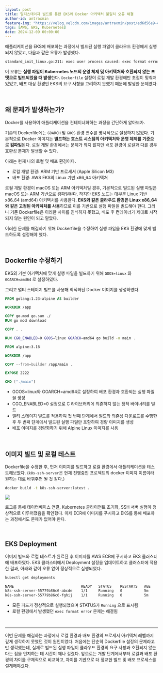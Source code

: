 ```yaml
---
layout: post
title: 멀티스테이지 빌드를 통한 EKS와 Docker 아키텍처 불일치 오류 해결
author-id: antraxmin
feature-img: "https://velog.velcdn.com/images/antraxmin/post/ed6d56e9-ce90-4805-8d1a-4d817a578903/image.png"
tags: [AWS, EKS, Kubernetes]
date: 2024-12-09 00:00:00
---
```


애플리케이션을 EKS에 배포하는 과정에서 빌드된 실행 파일이 클라우드 환경에서 실행되지 않았고, 다음과 같은 오류가 발생했다. 

```bash
standard_init_linux.go:211: exec user process caused: exec format error
```

이 오류는 **실행 파일이 Kubernetes 노드의 운영 체제 및 아키텍처와 호환되지 않는 포맷으로 빌드되었을 때 발생**한다. `Dockerfile` 설정이 로컬 개발 환경에만 초점이 맞춰져 있었고, 배포 대상 환경인 EKS의 요구 사항을 고려하지 못했기 때문에 발생한 문제였다. 

<br />

## 왜 문제가 발생하는가?

Docker를 사용하여 애플리케이션을 컨테이너화하는 과정을 간단하게 알아보자.

기존의 Dockerfile에는 `GOARCH` 및 `GOOS` 환경 변수를 명시적으로 설정하지 않았다. 기본적으로 Docker 이미지는 **빌드하는 호스트 시스템의 아키텍처와 운영 체제를 기준으로 컴파일**된다. 로컬 개발 환경에서는 문제가 되지 않지만 배포 환경이 로컬과 다를 경우 호환성 문제가 발생할 수 있다. 

아래는 현재 나의 로컬 및 배포 환경이다. 

- 로컬 개발 환경: ARM 기반 프로세서 (Apple Silicon M3)
- 배포 환경: AWS EKS의 Linux 기반 x86_64 아키텍처

로컬 개발 환경이 macOS 또는 ARM 아키텍처일 경우, 기본적으로 빌드된 실행 파일은 macOS 또는 ARM 기반으로 컴파일된다. 하지만  EKS 노드는 대부분 Linux 기반 x86_64 (amd64) 아키텍처를 사용한다. **EKS와 같은 클라우드 환경은 Linux x86_64와 같은 고정된 아키텍처를 사용**하므로 이를 기반으로 실행 파일을 빌드해야 한다. 그러나 기존 Dockerfile은 이러한 차이를 인식하지 못했고, 배포 후 컨테이너가 제대로 시작되지 않는 원인이 되고 말았다. 

이러한 문제를 해결하기 위해 Dockerfile을 수정하여 실행 파일을 EKS 환경에 맞게 빌드하도록 설정해야 했다. 

<br />

## Dockerfile 수정하기
EKS의 기본 아키텍처에 맞게 실행 파일을 빌드하기 위해 `GOOS=linux` 와 `GOARCH=amd64` 로 설정하였다. 

그리고 멀티 스테이지 빌드를 사용해 최적화된 Docker 이미지를 생성하였다. 

```dockerfile
FROM golang:1.23-alpine AS builder

WORKDIR /app

COPY go.mod go.sum ./
RUN go mod download

COPY . .

RUN CGO_ENABLED=0 GOOS=linux GOARCH=amd64 go build -o main .

FROM alpine:3.18

WORKDIR /app

COPY --from=builder /app/main .

EXPOSE 2222

CMD ["./main"]
```

- GOOS=linux와 GOARCH=amd64로 설정하여 배포 환경과 호환되는 실행 파일을 생성
- CGO_ENABLED=0 설정으로 C 라이브러리에 의존하지 않는 정적 바이너리를 빌드
- 멀티 스테이지 빌드를 적용하여 첫 번째 단계에서 빌드와 의존성 다운로드를 수행한 후 두 번째 단계에서 빌드된 실행 파일만 포함하여 경량 이미지를 생성
- 배포 이미지를 경량화하기 위해 Alpine Linux 이미지를 사용 

<br />

## 이미지 빌드 및 로컬 테스트
Dockerfile을 수정한 후, 먼저 이미지를 빌드하고 로컬 환경에서 애플리케이션을 테스트해보았다. (`k8s-ssh-server`은 현재 진행중인 프로젝트의 docker 이미지 이름이라 원하는 대로 바꿔주면 될 것 같다.)

```bash
docker build -t k8s-ssh-server:latest .
```

![](https://velog.velcdn.com/images/antraxmin/post/b1ecfdba-c247-437c-ad0f-47a6edc8b49e/image.png)


로그를 통해 데이터베이스 연결, Kubernetes 클라이언트 초기화, SSH 서버 실행이 정상적으로 이루어졌음을 확인했다. 이제 ECR에 이미지를 푸시하고 EKS를 통해 배포하는 과정에서도 문제가 없어야 한다. 

<br />

## EKS Deployment
이미지 빌드와 로컬 테스트가 완료된 후 이미지를 AWS ECR에 푸시하고 EKS 클러스터에 배포하였다. EKS 클러스터에서 Deployment 설정을 업데이트하고 클러스터에 적용한 결과, 아래와 같이 오류 없이 정상적으로 실행되었다. 

```bash
kubectl get deployments
```

```bash
NAME                               READY   STATUS    RESTARTS   AGE
k8s-ssh-server-55779b86c6-abcde    1/1     Running   0          5m
k8s-ssh-server-55779b86c6-fghij    1/1     Running   0          5m
```

- 모든 파드가 정상적으로 실행되었으며 STATUS가 `Running` 으로 표시됨
- 로컬 환경에서 발생했던 `exec format error` 문제는 해결됨

<br />

---

이번 문제를 해결하는 과정에서 로컬 환경과 배포 환경의 프로세서 아키텍처 레벨까지 깊게 생각하지 못했던 것이 원인이었다. 처음에는 단순히 Dockerfile 설정의 문제라고만 생각했는데, 실제로 빌드된 실행 파일이 클라우드 환경의 요구 사항과 호환되지 않는다는 점을 인지하는 데 시간이 꽤나 걸렸다. 앞으로는 개발 단계에서부터 로컬과 배포 환경의 차이를 구체적으로 비교하고, 차이를 기반으로 더 정교한 빌드 및 배포 프로세스를 설계해야겠다. 





